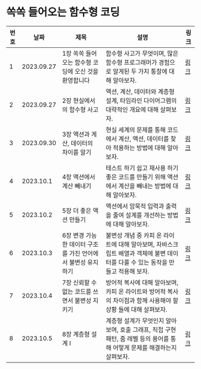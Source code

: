 # 쏙쏙 들어오는 함수형 코딩

| 번호 | 날짜       | 제목                                                        | 설명                                                                                                                            | 링크                                                                      |
| ---- | ---------- | ----------------------------------------------------------- | ------------------------------------------------------------------------------------------------------------------------------- | ------------------------------------------------------------------------- |
| 1    | 2023.09.27 | 1장 쏙쏙 들어오는 함수형 코딩에 오신 것을 환영합니다        | 함수형 사고가 무엇이며, 많은 함수형 프로그래머가 경험으로 알게된 두 가지 통찰에 대해 알아보자.                                  | [링크](https://www.notion.so/chapter1-43061a895af944e9919236978860da0f)   |
| 2    | 2023.09.27 | 2장 현실에서의 함수형 사고                                  | 액션, 계산, 데이터와 계층형 설계, 타임라인 다이어그램의 대략적인 개요에 대해 살펴보자.                                          | [링크](https://www.notion.so/chatper2-7ebd3fdaf54d409ea9f068a713cc10e1)   |
| 3    | 2023.09.30 | 3장 액션과 계산, 데이터의 차이를 알기                       | 현실 세계의 문제를 통해 코드에서 계산, 액션, 데이터를 찾아 적용하는 방법에 대해 알아보자.                                       | [링크](https://www.notion.so/chapter3-02da07d2d5d445888d5dd7edc6124c56)   |
| 4    | 2023.10.1  | 4장 액션에서 계산 빼내기                                    | 테스트 하기 쉽고 재사용 하기 좋은 코드를 만들기 위해 액션에서 계산을 빼내는 방법에 대해 알아보자.                               | [링크](https://www.notion.so/chapter4-0b4055b55daf4695beaad657c315da35)   |
| 5    | 2023.10.2  | 5장 더 좋은 액션 만들기                                     | 액션에서 암묵적 입력과 출력을 줄여 설계를 개선하는 방법에 대해 알아보자.                                                        | [링크](https://www.notion.so/chapter5-ea127751884f44fcb9f51868313ba17f)   |
| 6    | 2023.10.3  | 6장 변경 가능한 데이터 구조를 가진 언어에서 불변성 유지하기 | 불변성 개념 중 카피 온 라이트에 대해 알아보며, 자바스크립트 배열과 객체에 불변 데이터를 다룰 수 있는 동작을 만들고 적용해 보자. | [링크](https://www.notion.so/chatper6-2bb9759be80e4bad884a5fd0900831b9)   |
| 7    | 2023.10.4  | 7장 신뢰할 수 없는 코드를 쓰면서 불변성 지키기              | 방어적 복사에 대해 알아보며, 카피 온 라이트와 방어적 복사의 차이점과 함께 사용해야 할 상황 들에 대해 살펴보자.                  | [링크](https://www.notion.so/chapter7-1b589e6b4c234a5f8251b3b3daf14c5b)   |
| 8    | 2023.10.5  | 8장 계층형 설계 I                                           | 계층형 설계가 무엇인지 알아보며, 호출 그래프, 직접 구현 패턴, 줌 레벨 등의 용어를 통해 어떻게 문제를 해결하는지 살펴보자.       | [링크](https://www.notion.so/chapter8-I-a789c1c8c7774b6fa09577a153803054) |
